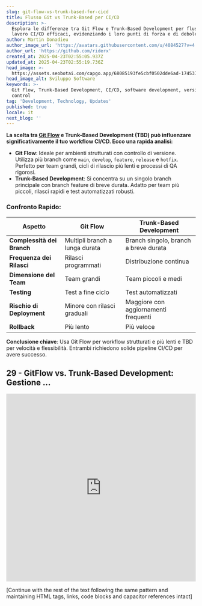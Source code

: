 ```yaml
---
slug: git-flow-vs-trunk-based-for-cicd
title: Flusso Git vs Trunk-Based per CI/CD
description: >-
  Esplora le differenze tra Git Flow e Trunk-Based Development per flussi di
  lavoro CI/CD efficaci, evidenziando i loro punti di forza e di debolezza.
author: Martin Donadieu
author_image_url: 'https://avatars.githubusercontent.com/u/4084527?v=4'
author_url: 'https://github.com/riderx'
created_at: 2025-04-23T02:55:05.937Z
updated_at: 2025-04-23T02:55:19.736Z
head_image: >-
  https://assets.seobotai.com/capgo.app/68085193fe5cbf0502dde6ad-1745376919736.jpg
head_image_alt: Sviluppo Software
keywords: >-
  Git Flow, Trunk-Based Development, CI/CD, software development, version
  control
tag: 'Development, Technology, Updates'
published: true
locale: it
next_blog: ''
---
```

**La scelta tra [Git Flow](https://nvie.com/posts/a-successful-git-branching-model/) e Trunk-Based Development (TBD) può influenzare significativamente il tuo workflow CI/CD. Ecco una rapida analisi:**

-   **Git Flow**: Ideale per ambienti strutturati con controllo di versione. Utilizza più branch come `main`, `develop`, `feature`, `release` e `hotfix`. Perfetto per team grandi, cicli di rilascio più lenti e processi di QA rigorosi.
-   **Trunk-Based Development**: Si concentra su un singolo branch principale con branch feature di breve durata. Adatto per team più piccoli, rilasci rapidi e test automatizzati robusti.

### Confronto Rapido:

| Aspetto | Git Flow | Trunk-Based Development |
| --- | --- | --- |
| **Complessità dei Branch** | Multipli branch a lunga durata | Branch singolo, branch a breve durata |
| **Frequenza dei Rilasci** | Rilasci programmati | Distribuzione continua |
| **Dimensione del Team** | Team grandi | Team piccoli e medi |
| **Testing** | Test a fine ciclo | Test automatizzati |
| **Rischio di Deployment** | Minore con rilasci graduali | Maggiore con aggiornamenti frequenti |
| **Rollback** | Più lento | Più veloce |

**Conclusione chiave**: Usa Git Flow per workflow strutturati e più lenti e TBD per velocità e flessibilità. Entrambi richiedono solide pipeline CI/CD per avere successo.

## 29 - GitFlow vs. Trunk-Based Development: Gestione ...

<iframe src="https://www.youtube.com/embed/_24yLROhdHI" aria-label="YouTube video player" frameborder="0" allow="accelerometer; autoplay; clipboard-write; encrypted-media; gyroscope; picture-in-picture; web-share" referrerpolicy="strict-origin-when-cross-origin" style="width: 100%; height: 500px;" allowfullscreen></iframe>

[Continue with the rest of the text following the same pattern and maintaining HTML tags, links, code blocks and capacitor references intact]
